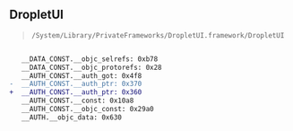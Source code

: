 ## DropletUI

> `/System/Library/PrivateFrameworks/DropletUI.framework/DropletUI`

```diff

   __DATA_CONST.__objc_selrefs: 0xb78
   __DATA_CONST.__objc_protorefs: 0x28
   __AUTH_CONST.__auth_got: 0x4f8
-  __AUTH_CONST.__auth_ptr: 0x370
+  __AUTH_CONST.__auth_ptr: 0x360
   __AUTH_CONST.__const: 0x10a8
   __AUTH_CONST.__objc_const: 0x29a0
   __AUTH.__objc_data: 0x630

```
